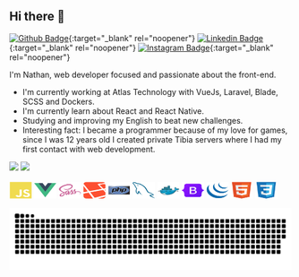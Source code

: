 ## Hi there 👋

[![Github Badge](https://img.shields.io/badge/-Github-000?style=flat-square&logo=Github&logoColor=white&link=https://github.com/nathanff99)](https://github.com/nathanff99){:target="_blank" rel="noopener"}
[![Linkedin Badge](https://img.shields.io/badge/-LinkedIn-blue?style=flat-square&logo=Linkedin&logoColor=white&link=https://www.linkedin.com/in/nathanfischerhf/?locale=en_US/)](https://www.linkedin.com/in/nathanfischerhf/?locale=en_US){:target="_blank" rel="noopener"}
[![Instagram Badge](https://img.shields.io/badge/Instagram-E4405F?style=flat-square&logo=instagram&logoColor=white&link=https://www.instagram.com/nathanff99/)](https://www.instagram.com/nathanff99/){:target="_blank" rel="noopener"}

I'm Nathan, web developer focused and passionate about the front-end.

- I'm currently working at Atlas Technology with VueJs, Laravel, Blade, SCSS and Dockers.
- I'm currently learn about React and React Native.
- Studying and improving my English to beat new challenges.
- Interesting fact: I became a programmer because of my love for games, since I was 12 years old I created private Tibia servers where I had my first contact with web development.

<div>
  <img height="180em" src="https://github-readme-stats.vercel.app/api?username=nathanff99&show_icons=true&theme=dark&include_all_commits=true&count_private=true"/>
  <img height="180em" src="https://github-readme-stats.vercel.app/api/top-langs/?username=nathanff99&layout=compact&langs_count=7&theme=dark"/>
</div>

<div style="display: inline-block; text-align: center"><br>
  <img height="30" width="40" src="https://raw.githubusercontent.com/devicons/devicon/master/icons/javascript/javascript-plain.svg">
  <img height="30" width="40" src="https://raw.githubusercontent.com/devicons/devicon/master/icons/vuejs/vuejs-original.svg">
  <img height="30" width="40" src="https://raw.githubusercontent.com/devicons/devicon/master/icons/sass/sass-original.svg">
  <img height="30" width="40" src="https://raw.githubusercontent.com/devicons/devicon/master/icons/laravel/laravel-plain.svg">
  <img height="30" width="40" src="https://raw.githubusercontent.com/devicons/devicon/master/icons/php/php-original.svg">
  <img height="30" width="40" src="https://raw.githubusercontent.com/devicons/devicon/master/icons/mysql/mysql-original.svg">
  <img height="30" width="40" src="https://raw.githubusercontent.com/devicons/devicon/master/icons/docker/docker-original.svg">
  <img height="30" width="40" src="https://raw.githubusercontent.com/devicons/devicon/master/icons/bootstrap/bootstrap-original.svg">
  <img height="30" width="40" src="https://raw.githubusercontent.com/devicons/devicon/master/icons/jquery/jquery-original.svg">
  <img height="30" width="40" src="https://raw.githubusercontent.com/devicons/devicon/master/icons/html5/html5-original.svg">
  <img height="30" width="40" src="https://raw.githubusercontent.com/devicons/devicon/master/icons/css3/css3-original.svg">
</div>
<div>

![github contribution grid snake animation](https://github.com/nathanff99/nathanff99/blob/output/github-contribution-grid-snake.svg)
</div>
